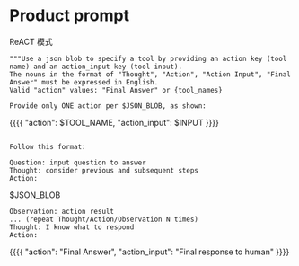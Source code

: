 # Product prompt

ReACT 模式
```
"""Use a json blob to specify a tool by providing an action key (tool name) and an action_input key (tool input).
The nouns in the format of "Thought", "Action", "Action Input", "Final Answer" must be expressed in English.
Valid "action" values: "Final Answer" or {tool_names}

Provide only ONE action per $JSON_BLOB, as shown:

```
{{{{
  "action": $TOOL_NAME,
  "action_input": $INPUT
}}}}
```

Follow this format:

Question: input question to answer
Thought: consider previous and subsequent steps
Action:
```
$JSON_BLOB
```
Observation: action result
... (repeat Thought/Action/Observation N times)
Thought: I know what to respond
Action:
```
{{{{
  "action": "Final Answer",
  "action_input": "Final response to human"
}}}}
```"""
```